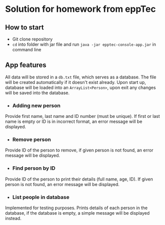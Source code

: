# Solution for homework from eppTec 

## How to start
- Git clone repository
- `cd` into folder with jar file and run `java -jar epptec-console-app.jar` in command line

## App features
All data will be stored in a `db.txt` file, which serves as a database. The file will be created automatically if it doesn't exist already. Upon start up, database will be loaded into an `ArrayList<Person>`, upon exit any changes will be saved into the database.
- ### Adding new person  
Provide first name, last name and ID number (must be unique). If first or last name is empty or ID is in incorrect format, an error message will be displayed.
- ### Remove person
Provide ID of the person to remove, if given person is not found, an error message will be displayed.
- ### Find person by ID
Provide ID of the person to print their details (full name, age, ID). If given person is not found, an error message will be displayed.
- ### List people in database
Implemented for testing purposes. Prints details of each person in the database, if the database is empty, a simple message will be displayed instead.
